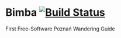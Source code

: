# Bimba [![Build Status](https://travis-ci.org/apiote/Bimba.svg?branch=master)](https://travis-ci.org/apiote/Bimba)
First Free-Software Poznań Wandering Guide

